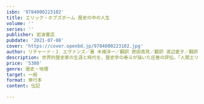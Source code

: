 ```yaml
---
isbn: '9784000223102'
title: エリック・ホブズボーム 歴史の中の人生
volume: ''
series: ''
publisher: 岩波書店
pubdate: '2021-07-08'
cover: 'https://cover.openbd.jp/9784000223102.jpg'
author: リチャード・J．エヴァンズ／著 木畑洋一／翻訳 原田真見／翻訳 渡辺愛子／翻訳 芝崎祐典／翻訳 ほか
description: 世界的歴史家の生涯と時代を、歴史学の泰斗が描いた圧巻の評伝。「人間エリック」のすべてが明らかに。
price: '5300'
genre: 歴史・地理
target: 一般
format: 単行本
content: 伝記

---
```


